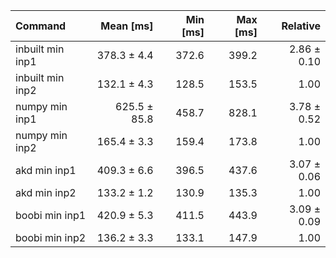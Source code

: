 | Command | Mean [ms] | Min [ms] | Max [ms] | Relative |
|:---|---:|---:|---:|---:|
| inbuilt min inp1 | 378.3 ± 4.4 | 372.6 | 399.2 | 2.86 ± 0.10 |
| inbuilt min inp2 | 132.1 ± 4.3 | 128.5 | 153.5 | 1.00 |
| numpy min inp1   | 625.5 ± 85.8| 458.7 | 828.1 | 3.78 ± 0.52 |
| numpy min inp2   | 165.4 ± 3.3 | 159.4 | 173.8 | 1.00 |
| akd min inp1     | 409.3 ± 6.6 | 396.5 | 437.6 | 3.07 ± 0.06 |
| akd min inp2     | 133.2 ± 1.2 | 130.9 | 135.3 | 1.00 |
| boobi min inp1   | 420.9 ± 5.3 | 411.5 | 443.9 | 3.09 ± 0.09 |
| boobi min inp2   | 136.2 ± 3.3 | 133.1 | 147.9 | 1.00 |
